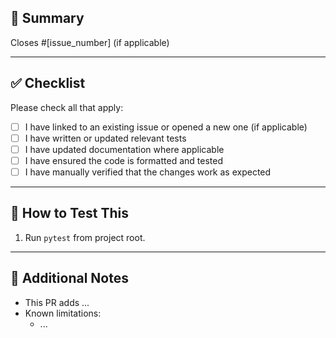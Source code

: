 ## 📌 Summary

<!-- Provide a concise explanation of what this PR does. -->
Closes #[issue_number] (if applicable)

---

## ✅ Checklist

Please check all that apply:

- [ ] I have linked to an existing issue or opened a new one (if applicable)
- [ ] I have written or updated relevant tests
- [ ] I have updated documentation where applicable
- [ ] I have ensured the code is formatted and tested
- [ ] I have manually verified that the changes work as expected

---

## 🧪 How to Test This

<!-- Add steps for testing this PR manually or via automated tests. -->
1. Run `pytest` from project root.


---

## 📝 Additional Notes

<!-- Optional: Include screenshots, technical decisions, tradeoffs, or open questions. -->
- This PR adds ...
- Known limitations:
  - ...
